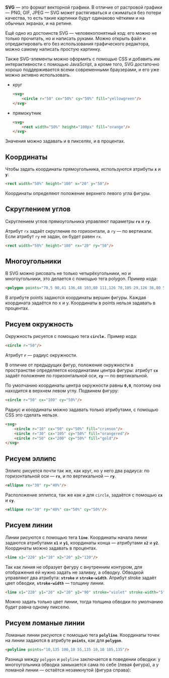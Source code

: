 **SVG** — это формат векторной графики. В отличие от растровой графики — PNG, GIF, JPEG — SVG может растягиваться и сжиматься без потери качества, то есть такие картинки будут одинаково чёткими и на обычных экранах, и на ретине.

Ещё одно из достоинств SVG — человекопонятный код: его можно не только прочитать, но и написать руками. Можно открыть файл и отредактировать его без использования графического редактора, можно самому написать простую картинку.

Также SVG-элементы можно оформить с помощью CSS и добавить им интерактивности с помощью JavaScript, а кроме того, SVG достаточно хорошо поддерживается всеми современными браузерами, и его уже можно активно использовать.

* круг
  ```html
  <svg>
      <circle r="50" cx="50%" cy="50%" fill="yellowgreen"/>
  </svg>
  ```
* прямокутник
  ```html
  <svg>
      <rect width="50%" height="100px" fill="orange"/>
  </svg>
  ```

 Значения можно задавать и в пикселях, и в процентах.
 
## Kоординаты

Чтобы задать координаты прямоугольника, используются атрибуты **``x``** и **``y``**:
  ```html
  <rect width="50%" height="100" x="20" y="50"/>
  ```
Координаты определяют положение верхнего левого угла фигуры.

## Скруглением углов
Скруглением углов прямоугольника управляют параметры **``rx``** и **``ry``**.

 Атрибут ``rx`` задаёт скругление по горизонтали, а ``ry`` — по вертикали. Если атрибут ``ry`` не задан, он будет равен ``rx``.

 ```html
 <rect width="50%" height="100" rx="20" ry="50"/>
 ```
 ## Многоугольники

 В SVG можно рисовать не только четырёхугольники, но и многоугольники, это делается с помощью тега polygon. Пример кода:
  ```html
  <polygon points="70,5 90,41 136,48 103,80 111,126 70,105 29,126 36,80 5,48 48,41"/>
  ```
  В атрибуте points задаются координаты вершин фигуры. Каждая координата задаётся по x и y. Координаты в points нельзя задавать в процентах.

  ## Рисуем окружность

  Окружность рисуется с помощью тега **``circle.``** Пример кода:

  ```html
  <circle r="50"/>
  ```
  Атрибут **``r``** — радиус окружности.

В отличие от предыдущих фигур, положение окружности в пространстве определяется координатами центра фигуры: атрибут **``cx``** задаёт положение по горизонтальной оси, **``cy``** — по вертикальной.

По умолчанию координаты центра окружности равны **``0,0``**, поэтому она находится в верхнем левом углу. Подвинем фигуру:
```html
<circle r="50" cx="100" cy="50%"/>
```
Радиус и координаты можно задавать только атрибутами, с помощью CSS это сделать нельзя.
```html
<svg>
    <circle r="10" cx="50" cy="50%" fill="crimson"/>
    <circle r="30" cx="105" cy="50%" fill="orangered"/>
    <circle r="50" cx="200" cy="50%" fill="gold"/>
</svg>
```

## Рисуем эллипс

Эллипс рисуется почти так же, как круг, но у него два радиуса: по горизонтальной оси — **``rx``**, и по вертикальной — **``ry``**.

```html
<ellipse rx="30" ry="40%"/>
```
Расположение эллипса, так же как и для ``circle``, задаётся с помощью **``cx``** и **``cy``**.
```html
<ellipse rx="30" ry="40%" cx="50%" cy="50%"/>
```

## Рисуем линии
Линии рисуются с помощью тега **``line``**. Координаты начала линии задаются атрибутами **``x1``** и **``y1``**, координаты конца — атрибутами **``x2``** и **``y2``**. Координаты можно задавать в процентах.
```html
<line x1="220" y1="10" x2="20" y2="130"/>
```
Так как линия не образует фигуру с внутренним контуром, для отображения ей нужно задать не заливку, а обводку. Обводкой управляют два атрибута: **``stroke``** и **``stroke-width``**. Атрибут stroke задаёт цвет обводки, **``stroke-width``** — толщину линии.
```html
<line x1="220" y1="20" x2="20" y2="90" stroke="violet" stroke-width="5" />
```
Можно задать только цвет линии, тогда толщина обводки по умолчанию будет равна одному пикселю.

## Рисуем ломаные линии
Ломаные линии рисуются с помощью тега **``polyline``**. Координаты точек на линии задаются в атрибуте **``points``**, как для **``polygon``**.
```html
<polyline points="10,135 100,10 55,135 10,10 105,135"/>
```
Разница между ``polygon`` и ``polyline`` заключается в поведении обводки: у многоугольника обводка замыкается сама по себе (левая фигура), а у ломаной линии — остаётся незамкнутой (фигура справа):
